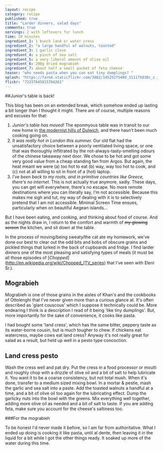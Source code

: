 ```yaml
---
layout: recipe
category: recipe
published: true
title: "Larder dinners, salad days"
comments: true
servings: 2 with leftovers for lunch
time: 20 minutes
ingredient_1: 1 bunch land or water cress
ingredient_2: "a large handful of walnuts, toasted"
ingredient_3: 1 garlic clove
ingredient_4: a pinch of sea salt
ingredient_5: a very liberal amount of olive oil
ingredient_6: 200g dried mograbieh
ingredient_7: about half a small packet of feta cheese
teaser: "who needs pasta when you can eat tiny dumplings? "
splash: "https://farm4.staticflickr.com/3882/14525275480_311175d30c_z.jpg"
flickr: "72157645815704261"
---
```


##Junior's table is back!

This blog has been on an extended break, which somehow ended up lasting a bit longer than I thought it might. There are of course, multiple reasons and excuses for that:
1. _Junior's table has moved!_ The eponmyous table was in transit to our new home in [the modernist hills of Dulwich](http://www.c20society.org.uk/casework/dawsons-heights-the-italian-hill-town-in-dulwich/), and there hasn't been much cooking going on. 
2. _It was really hot in London this summer._ Our old flat had the unsatisfactory choice between a poorly ventilated living space, or one that was thoroughly inflitrated by the not-always-tasty-smelling odours of the chinese takeaway next door. We chose to be hot and got some very good value from a cheap standing fan from Argos. But again, the heat meant we were (a) too hot to eat (b) way, way too hot to cook, and (c) not at all willing to sit in front of a (hot) laptop. 
3. _I've been back to my roots, and in primitive countries like Greece, there's no internet._ This is not actually true anymore, sadly. These days, you can get wifi everywhere, there's no escape. No more remote destinations where you can literally say, I'm not accessible. Because this makes me sigh and tut, my way of dealing with it is to selectively pretend that I am not accessible. Minimal Screen Time ensues, particularly when on beautiful Aegean islands...

But I have been eating, and cooking, and thinking about food of course. And as the nights draw in, I return to the comfort and warmth of ~~my glowing screen~~ the kitchen, and sit down at the table.

In the process of moving/being sweaty/the cat ate my homework, we've done our best to clear out the odd bits and bobs of obscure grains and pickled things that lurked in the back of cupboards and fridge. I find larder dinners one of the most pleasing and satisfying types of meals (it must be all those episodes of [_Chopped_](http://en.wikipedia.org/wiki/Chopped_(TV_series) that I've seen with Eleni Sr.).


## Mograbieh

Mograbieh is one of those grains in the aisles of Khan's and the cookbooks of Ottolenghi that I've never given more than a curious glance at. It's often described as 'giant couscous' which I suppose it technically could be. More endearing I think is a description I read of it being 'like tiny dumplings'. But, more importantly for the sake of convenience, it cooks like pasta.

I had bought some 'land cress', which has the same bitter, peppery taste as its water-borne cousin, but is much tougher to chew. If chickens eat watercress, maybe cows eat land cress? Anyway it's not really great for salad as a result, but held up well in a pesto type concoction.

## Land cress pesto

Wash the cress well and pat dry. Put the cress in a food processor or moulti and roughly chop with a drizzle of olive oil and a bit of salt to help lubricate it. You want it to be a coarse consistency, but not total mush. When it's done, transfer to a medium sized mixing bowl.
In a mortar & pestle, mash the garlic and sea salt into a paste. Add the toasted walnuts a handful at a time, and a bit of olive oil too again for the lubricating effect. Dump the garlicky nuts into the bowl with the greens.
Mix everything well together, adding more olive oil as needed and a bit of salt to taste. If you are adding feta, make sure you account for the cheese's saltiness too.

###For the mograbieh

To be honest I'd never made it before, so I am far from authoritative. What I ended up doing is cooking it like pasta, until al dente, then leaving it in the liquid for a bit while I got the other things ready. It soaked up more of the water during this time.